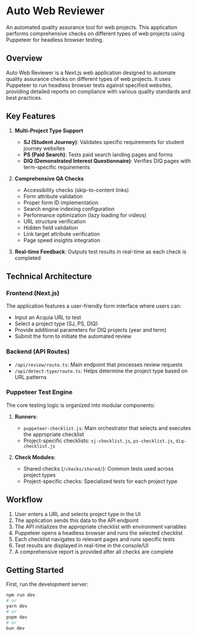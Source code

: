 # Auto Web Reviewer

An automated quality assurance tool for web projects. This application performs comprehensive checks on different types of web projects using Puppeteer for headless browser testing.

## Overview

Auto Web Reviewer is a Next.js web application designed to automate quality assurance checks on different types of web projects. It uses Puppeteer to run headless browser tests against specified websites, providing detailed reports on compliance with various quality standards and best practices.

## Key Features

1. **Multi-Project Type Support**

   - **SJ (Student Journey)**: Validates specific requirements for student journey websites
   - **PS (Paid Search)**: Tests paid search landing pages and forms
   - **DIQ (Demonstrated Interest Questionnaire)**: Verifies DIQ pages with term-specific requirements

2. **Comprehensive QA Checks**

   - Accessibility checks (skip-to-content links)
   - Form attribute validation
   - Proper form ID implementation
   - Search engine indexing configuration
   - Performance optimization (lazy loading for videos)
   - URL structure verification
   - Hidden field validation
   - Link target attribute verification
   - Page speed insights integration

3. **Real-time Feedback**: Outputs test results in real-time as each check is completed

## Technical Architecture

### Frontend (Next.js)

The application features a user-friendly form interface where users can:

- Input an Acquia URL to test
- Select a project type (SJ, PS, DIQ)
- Provide additional parameters for DIQ projects (year and term)
- Submit the form to initiate the automated review

### Backend (API Routes)

- `/api/review/route.ts`: Main endpoint that processes review requests
- `/api/detect-type/route.ts`: Helps determine the project type based on URL patterns

### Puppeteer Test Engine

The core testing logic is organized into modular components:

1. **Runners**:

   - `puppeteer-checklist.js`: Main orchestrator that selects and executes the appropriate checklist
   - Project-specific checklists: `sj-checklist.js`, `ps-checklist.js`, `diq-checklist.js`

2. **Check Modules**:
   - Shared checks (`/checks/shared/`): Common tests used across project types
   - Project-specific checks: Specialized tests for each project type

## Workflow

1. User enters a URL and selects project type in the UI
2. The application sends this data to the API endpoint
3. The API initializes the appropriate checklist with environment variables
4. Puppeteer opens a headless browser and runs the selected checklist
5. Each checklist navigates to relevant pages and runs specific tests
6. Test results are displayed in real-time in the console/UI
7. A comprehensive report is provided after all checks are complete

## Getting Started

First, run the development server:

```bash
npm run dev
# or
yarn dev
# or
pnpm dev
# or
bun dev
```
